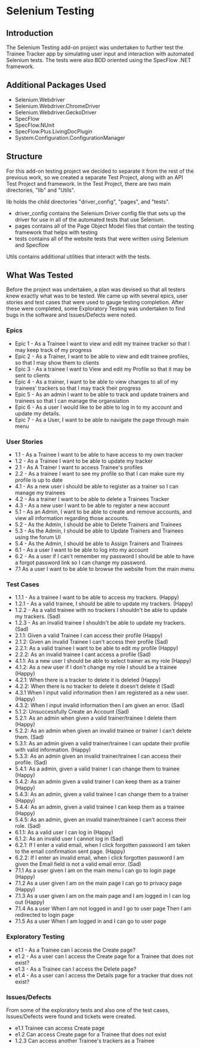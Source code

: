 # Selenium Testing

## Introduction

The Selenium Testing add-on project was undertaken to further test the Trainee Tracker app by simulating user input and interaction with automated Selenium tests. The tests were also BDD oriented using the SpecFlow .NET framework.

## Additional Packages Used

- Selenium.Webdriver
- Selenium.Webdriver.ChromeDriver
- Selenium.Webdriver.GeckoDriver
- SpecFlow
- SpecFlow.NUnit
- SpecFlow.Plus.LivingDocPlugin
- System.Configuration.ConfigurationManager

## Structure

For this add-on testing project we decided to separate it from the rest of the previous work, so we created a separate Test Project, along with an API Test Project and framework. In the Test Project, there are two main directories, "lib" and "Utils".

lib holds the child directories "driver_config", "pages", and "tests".

- driver_config contains the Selenium Driver config file that sets up the driver for use in all of the automated tests that use Selenium.
- pages contains all of the Page Object Model files that contain the testing framework that helps with testing
- tests contains all of the website tests that were written using Selenium and Specflow

Utils contains additional utilities that interact with the tests.

## What Was Tested

Before the project was undertaken, a plan was devised so that all testers knew exactly what was to be tested. We came up with several epics, user stories and test cases that were used to gauge testing completion. After these were completed, some Exploratory Testing was undertaken to find bugs in the software and Issues/Defects were noted.

### Epics

- Epic 1 - As a Trainee I want to view and edit my trainee tracker so that I may keep track of my progress
- Epic 2 - As a Trainer, I want to be able to view and edit trainee profiles, so that I may show them to clients
- Epic 3 - As a trainee I want to View and edit my Profile so that it may be sent to clients
- Epic 4 - As a trainer, I want to be able to view changes to all of my trainees' trackers so that I may track their progress
- Epic 5 - As an admin I want to be able to track and update trainers and trainees so that I can manage the organsiation
- Epic 6 - As a user I would like to be able to log in to my account and update my details.
- Epic 7 - As a User, I want to be able to navigate the page through main menu

### User Stories

- 1.1 - As a Trainee I want to be able to have access to my own tracker
- 1.2 - As a Trainee I want to be able to update my tracker
- 2.1 - As A Trainer I want to access Trainee's profiles
- 2.2 - As a trainee I want to see my profile so that I can make sure my profile is up to date
- 4.1 - As a new user i should be able to register as a trainer so I can manage my trainees
- 4.2 - As a trainer I want to be able to delete a Trainees Tracker
- 4.3 - As a new user I want to be able to register a new account
- 5.1 - As an Admin, I want to be able to create and remove accounts, and view all information regarding those accounts.
- 5.2 - As the Admin, I should be able to Delete Trainers and Trainees
- 5.3 - As the Admin, I should be able to Update Trainers and Trainees using the forum UI
- 5.4 - As the Admin, I should be able to Assign Trainers and Trainees
- 6.1 - As a user I want to be able to log into my account
- 6.2 - As a user if I can't remember my password I should be able to have a forgot password link so I can change my password.
- 7.1 As a user I want to be able to browse the website from the main menu

### Test Cases

- 1.1.1 - As a trainee I want to be able to access my trackers. (Happy)
- 1.2.1 - As a valid trainee, I should be able to update my trackers. (Happy)
- 1.2.2 - As a valid trainee with no trackers I shouldn't be able to update my trackers. (Sad)
- 1.2.3 - As an invalid trainee I shouldn't be able to update my trackers. (Sad)
- 2.1.1: Given a valid Trainee I can access their profile (Happy)
- 2.1.2: Given an invalid Trainee I can't access their profile (Sad)
- 2.2.1: As a valid trainee I want to be able to edit my profile (Happy)
- 2.2.2: As an invalid trainee I cant access a profile (Sad)
- 4.1.1: As a new user I should be able to select trainer as my role (Happy)
- 4.1.2: As a new user if I don't change my role I should be a trainee (Happy)
- 4.2.1: When there is a tracker to delete it is deleted (Happy)
- 4.2.2: When there is no tracker to delete it doesn't delete it (Sad)
- 4.3.1 When I input valid information then I am registered as a new user. (Happy)
- 4.3.2: When I input invalid information then I am given an error. (Sad)
- 5.1.2: Unsuccessfully Create an Account  (Sad)
- 5.2.1: As an admin when given a valid trainer/trainee I delete them (Happy)
- 5.2.2: As an admin when given an invalid trainee or trainer I can't delete them. (Sad)
- 5.3.1: As an admin given a valid trainer/trainee I can update their profile with valid information. (Happy)
- 5.3.3: As an admin given an invalid trainer/trainee I can access their profile. (Sad)
- 5.4.1:  As a admin, given a valid trainer I can change them to trainee (Happy)
- 5.4.2: As an admin given a valid trainer I can keep them as a trainer (Happy)
- 5.4.3: As an admin, given a valid trainee I can change them to a trainer (Happy)
- 5.4.4:  As an admin, given a valid trainee I can keep them as a trainee (Happy)
- 5.4.5: As an admin, given an invalid trainer/trainee I can't access their role. (Sad)
- 6.1.1: As a valid user I can log in (Happy)
- 6.1.2:  As an invalid user I cannot log in (Sad)
- 6.2.1: If I enter a valid email, when I click forgotten password I am taken to the email confirmation sent page. (Happy)
- 6.2.2: If I enter an invalid email, when i click forgotten password I am given the Email field is not a valid email error. (Sad)
- 7.1.1 As a user given I am on the main menu I can go to login page (Happy)
- 7.1.2 As a user given I am on the main page I can go to privacy page (Happy)
- 7.1.3 As a user given I am on the main page and I am logged in I can log out (Happy)
- 7.1.4 As a user When I am not logged in and I go to user page Then I am redirected to login page
- 7.1.5 As a user When I am logged in and I can go to user page

### Exploratory Testing

- e1.1 - As a Trainee can I access the Create page?
- e1.2 - As a user can I access the Create page for a Trainee that does not exist?
- e1.3 - As a Trainee can I access the Delete page?
- e1.4 - As a user can I access the Details page for a tracker that does not exist?

### Issues/Defects

From some of the exploratory tests and also one of the test cases, Issues/Defects were found and tickets were created.

- e1.1 Trainee can access Create page
- e1.2 Can access Create page for a Trainee that does not exist
- 1.2.3 Can access another Trainee's trackers as a Trainee